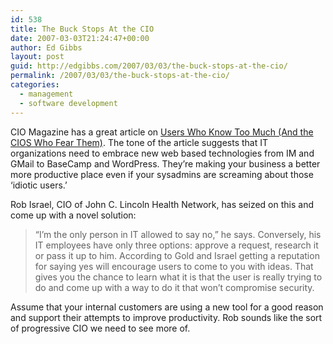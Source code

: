 ```yaml
---
id: 538
title: The Buck Stops At the CIO
date: 2007-03-03T21:24:47+00:00
author: Ed Gibbs
layout: post
guid: http://edgibbs.com/2007/03/03/the-buck-stops-at-the-cio/
permalink: /2007/03/03/the-buck-stops-at-the-cio/
categories:
  - management
  - software development
---
```

CIO Magazine has a great article on [Users Who Know Too Much (And the CIOS Who Fear Them)](http://www.cio.com/archive/021507/fea_user_mgmt.html). The tone of the article suggests that IT organizations need to embrace new web based technologies from IM and GMail to BaseCamp and WordPress. They&#8217;re making your business a better more productive place even if your sysadmins are screaming about those &#8216;idiotic users.&#8217; 

Rob Israel, CIO of John C. Lincoln Health Network, has seized on this and come up with a novel solution:

> &#8220;I&#8217;m the only person in IT allowed to say no,&#8221; he says. Conversely, his IT employees have only three options: approve a request, research it or pass it up to him. According to Gold and Israel getting a reputation for saying yes will encourage users to come to you with ideas. That gives you the chance to learn what it is that the user is really trying to do and come up with a way to do it that won&#8217;t compromise security.

Assume that your internal customers are using a new tool for a good reason and support their attempts to improve productivity. Rob sounds like the sort of progressive CIO we need to see more of.